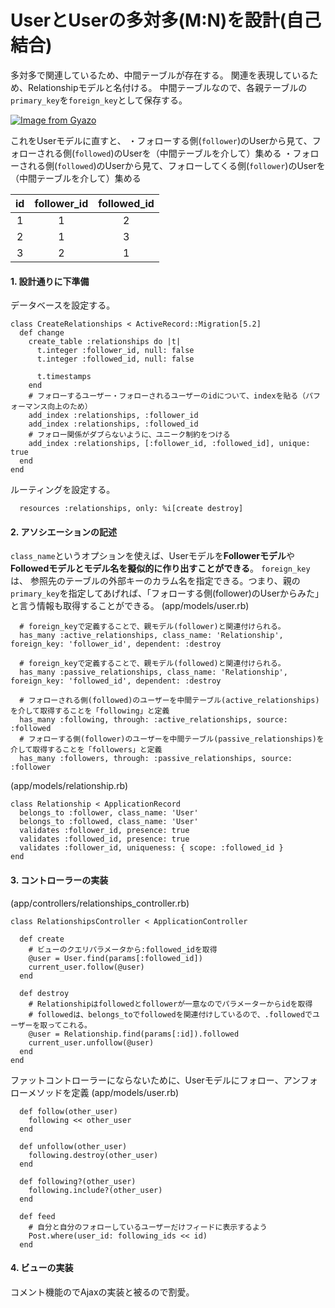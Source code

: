 # UserとUserの多対多(M:N)を設計(自己結合)
多対多で関連しているため、中間テーブルが存在する。
関連を表現しているため、Relationshipモデルと名付ける。
中間テーブルなので、各親テーブルの`primary_key`を`foreign_key`として保存する。

[![Image from Gyazo](https://i.gyazo.com/50cc31731cf6dd8217c1ce0e0c414ef4.png)](https://gyazo.com/50cc31731cf6dd8217c1ce0e0c414ef4)

これをUserモデルに直すと、
・フォローする側(`follower`)のUserから見て、フォローされる側(`followed`)のUserを（中間テーブルを介して）集める
・フォローされる側(`followed`)のUserから見て、フォローしてくる側(`follower`)のUserを（中間テーブルを介して）集める

| id | follower_id | followed_id |
|:---------:|:----------:|:------------:|
| 1   |  1 | 2   |
| 2   |  1  | 3    |
| 3   |  2  | 1    |

#### 1. 設計通りに下準備
データベースを設定する。
```
class CreateRelationships < ActiveRecord::Migration[5.2]
  def change
    create_table :relationships do |t|
      t.integer :follower_id, null: false
      t.integer :followed_id, null: false

      t.timestamps
    end
    # フォローするユーザー・フォローされるユーザーのidについて、indexを貼る（パフォーマンス向上のため）
    add_index :relationships, :follower_id
    add_index :relationships, :followed_id
    # フォロー関係がダブらないように、ユニーク制約をつける
    add_index :relationships, [:follower_id, :followed_id], unique: true
  end
end
```
ルーティングを設定する。
```
  resources :relationships, only: %i[create destroy]
```

#### 2. アソシエーションの記述
`class_name`というオプションを使えば、Userモデルを**Followerモデル**や**Followedモデルとモデル名を擬似的に作り出すことができる**。
`foreign_key`は、 参照先のテーブルの外部キーのカラム名を指定できる。つまり、親の`primary_key`を指定してあげれば、「フォローする側(follower)のUserからみた」と言う情報も取得することができる。
(app/models/user.rb)
```
  # foreign_keyで定義することで、親モデル(follower)と関連付けられる。
  has_many :active_relationships, class_name: 'Relationship', foreign_key: 'follower_id', dependent: :destroy
  
  # foreign_keyで定義することで、親モデル(followed)と関連付けられる。
  has_many :passive_relationships, class_name: 'Relationship', foreign_key: 'followed_id', dependent: :destroy
  
  # フォローされる側(followed)のユーザーを中間テーブル(active_relationships)を介して取得することを「following」と定義
  has_many :following, through: :active_relationships, source: :followed
  # フォローする側(follower)のユーザーを中間テーブル(passive_relationships)を介して取得することを「followers」と定義
  has_many :followers, through: :passive_relationships, source: :follower
```
(app/models/relationship.rb)
```
class Relationship < ApplicationRecord
  belongs_to :follower, class_name: 'User'
  belongs_to :followed, class_name: 'User'
  validates :follower_id, presence: true
  validates :followed_id, presence: true
  validates :follower_id, uniqueness: { scope: :followed_id }
end
```

#### 3. コントローラーの実装
(app/controllers/relationships_controller.rb)
```
class RelationshipsController < ApplicationController

  def create
    # ビューのクエリパラメータから:followed_idを取得
    @user = User.find(params[:followed_id])
    current_user.follow(@user)
  end

  def destroy
    # Relationshipはfollowedとfollowerが一意なのでパラメーターからidを取得
    # followedは、belongs_toでfollowedを関連付けしているので、.followedでユーザーを取ってこれる。
    @user = Relationship.find(params[:id]).followed
    current_user.unfollow(@user)
  end
end
```
ファットコントローラーにならないために、Userモデルにフォロー、アンフォローメソッドを定義
(app/models/user.rb)
```
  def follow(other_user)
    following << other_user
  end

  def unfollow(other_user)
    following.destroy(other_user)
  end

  def following?(other_user)
    following.include?(other_user)
  end
  
  def feed
    # 自分と自分のフォローしているユーザーだけフィードに表示するよう
    Post.where(user_id: following_ids << id)
  end
```

#### 4. ビューの実装
コメント機能のでAjaxの実装と被るので割愛。